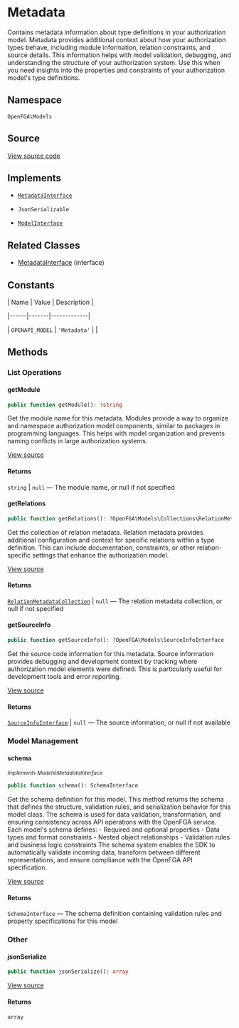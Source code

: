 # Metadata

Contains metadata information about type definitions in your authorization model. Metadata provides additional context about how your authorization types behave, including module information, relation constraints, and source details. This information helps with model validation, debugging, and understanding the structure of your authorization system. Use this when you need insights into the properties and constraints of your authorization model&#039;s type definitions.

## Namespace

`OpenFGA\Models`

## Source

[View source code](https://github.com/evansims/openfga-php/blob/main/src/Models/Metadata.php)

## Implements

* [`MetadataInterface`](MetadataInterface.md)

* `JsonSerializable`

* [`ModelInterface`](ModelInterface.md)

## Related Classes

* [MetadataInterface](Models/MetadataInterface.md) (interface)

## Constants

| Name | Value | Description |

|------|-------|-------------|

| `OPENAPI_MODEL` | `'Metadata'` |  |

## Methods

### List Operations

#### getModule

```php
public function getModule(): ?string

```

Get the module name for this metadata. Modules provide a way to organize and namespace authorization model components, similar to packages in programming languages. This helps with model organization and prevents naming conflicts in large authorization systems.

[View source](https://github.com/evansims/openfga-php/blob/main/src/Models/Metadata.php#L62)

#### Returns

`string` &#124; `null` — The module name, or null if not specified

#### getRelations

```php
public function getRelations(): ?OpenFGA\Models\Collections\RelationMetadataCollection

```

Get the collection of relation metadata. Relation metadata provides additional configuration and context for specific relations within a type definition. This can include documentation, constraints, or other relation-specific settings that enhance the authorization model.

[View source](https://github.com/evansims/openfga-php/blob/main/src/Models/Metadata.php#L71)

#### Returns

[`RelationMetadataCollection`](Models/Collections/RelationMetadataCollection.md) &#124; `null` — The relation metadata collection, or null if not specified

#### getSourceInfo

```php
public function getSourceInfo(): ?OpenFGA\Models\SourceInfoInterface

```

Get the source code information for this metadata. Source information provides debugging and development context by tracking where authorization model elements were defined. This is particularly useful for development tools and error reporting.

[View source](https://github.com/evansims/openfga-php/blob/main/src/Models/Metadata.php#L80)

#### Returns

[`SourceInfoInterface`](SourceInfoInterface.md) &#124; `null` — The source information, or null if not available

### Model Management

#### schema

*<small>Implements Models\MetadataInterface</small>*

```php
public function schema(): SchemaInterface

```

Get the schema definition for this model. This method returns the schema that defines the structure, validation rules, and serialization behavior for this model class. The schema is used for data validation, transformation, and ensuring consistency across API operations with the OpenFGA service. Each model&#039;s schema defines: - Required and optional properties - Data types and format constraints - Nested object relationships - Validation rules and business logic constraints The schema system enables the SDK to automatically validate incoming data, transform between different representations, and ensure compliance with the OpenFGA API specification.

[View source](https://github.com/evansims/openfga-php/blob/main/src/Models/ModelInterface.php#L52)

#### Returns

`SchemaInterface` — The schema definition containing validation rules and property specifications for this model

### Other

#### jsonSerialize

```php
public function jsonSerialize(): array

```

[View source](https://github.com/evansims/openfga-php/blob/main/src/Models/Metadata.php#L89)

#### Returns

`array`
